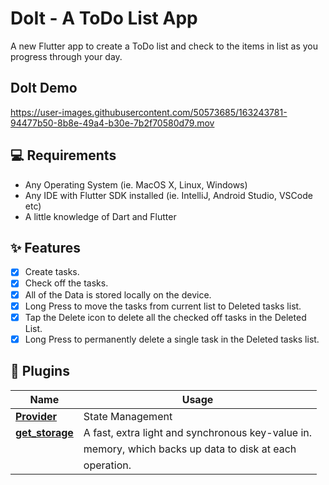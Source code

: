 # DoIt - A ToDo List App

A new Flutter app to create a ToDo list and check to the items in list as you progress through your day.

## DoIt Demo




https://user-images.githubusercontent.com/50573685/163243781-94477b50-8b8e-49a4-b30e-7b2f70580d79.mov




## 💻 Requirements

- Any Operating System (ie. MacOS X, Linux, Windows)
- Any IDE with Flutter SDK installed (ie. IntelliJ, Android Studio, VSCode etc)
- A little knowledge of Dart and Flutter

## ✨ Features

- [x] Create tasks.
- [x] Check off the tasks.
- [x] All of the Data is stored locally on the device.
- [x] Long Press to move the tasks from current list to Deleted tasks list.
- [x] Tap the Delete icon to delete all the checked off tasks in the Deleted List.
- [x] Long Press to permanently delete a single task in the Deleted tasks list.

## 🔌 Plugins

| Name                                                    | Usage                                               |
| ------------------------------------------------------- | --------------------------------------------------- |
| [**Provider**](https://pub.dev/packages/provider)       | State Management                                    |
| [**get_storage**](https://pub.dev/packages/get_storage) | A fast, extra light and synchronous key-value in.   |
|                                                         | memory, which backs up data to disk at each         |
|                                                         | operation.                                          |
